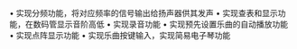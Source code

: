 • 实现分频功能，将对应频率的信号输出给扬声器供其发声
• 实现查表和显示功能，在数码管显示音阶高低
• 实现录音功能
• 实现预先设置乐曲的自动播放功能
• 实现点阵显示功能
• 实现乐曲按键输入，实现简易电子琴功能
